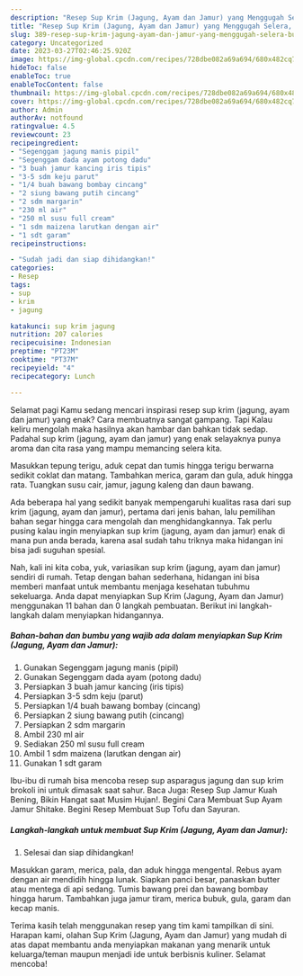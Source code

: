 ```yaml
---
description: "Resep Sup Krim (Jagung, Ayam dan Jamur) yang Menggugah Selera, Buat Buka Puasa Bikin Ngiler"
title: "Resep Sup Krim (Jagung, Ayam dan Jamur) yang Menggugah Selera, Buat Buka Puasa Bikin Ngiler"
slug: 389-resep-sup-krim-jagung-ayam-dan-jamur-yang-menggugah-selera-buat-buka-puasa-bikin-ngiler
category: Uncategorized
date: 2023-03-27T02:46:25.920Z
image: https://img-global.cpcdn.com/recipes/728dbe082a69a694/680x482cq70/sup-krim-jagung-ayam-dan-jamur-foto-resep-utama.jpg
hideToc: false
enableToc: true
enableTocContent: false
thumbnail: https://img-global.cpcdn.com/recipes/728dbe082a69a694/680x482cq70/sup-krim-jagung-ayam-dan-jamur-foto-resep-utama.jpg
cover: https://img-global.cpcdn.com/recipes/728dbe082a69a694/680x482cq70/sup-krim-jagung-ayam-dan-jamur-foto-resep-utama.jpg
author: Admin
authorAv: notfound
ratingvalue: 4.5
reviewcount: 23
recipeingredient:
- "Segenggam jagung manis pipil"
- "Segenggam dada ayam potong dadu"
- "3 buah jamur kancing iris tipis"
- "3-5 sdm keju parut"
- "1/4 buah bawang bombay cincang"
- "2 siung bawang putih cincang"
- "2 sdm margarin"
- "230 ml air"
- "250 ml susu full cream"
- "1 sdm maizena larutkan dengan air"
- "1 sdt garam"
recipeinstructions:

- "Sudah jadi dan siap dihidangkan!"
categories:
- Resep
tags:
- sup
- krim
- jagung

katakunci: sup krim jagung 
nutrition: 207 calories
recipecuisine: Indonesian
preptime: "PT23M"
cooktime: "PT37M"
recipeyield: "4"
recipecategory: Lunch

---
```



Selamat pagi Kamu sedang mencari inspirasi resep sup krim (jagung, ayam dan jamur) yang enak? Cara membuatnya sangat gampang. Tapi Kalau keliru mengolah maka hasilnya akan hambar dan bahkan tidak sedap. Padahal sup krim (jagung, ayam dan jamur) yang enak selayaknya punya aroma dan cita rasa yang mampu memancing selera kita.


Masukkan tepung terigu, aduk cepat dan tumis hingga terigu berwarna sedikit coklat dan matang. Tambahkan merica, garam dan gula, aduk hingga rata. Tuangkan susu cair, jamur, jagung kaleng dan daun bawang.

Ada beberapa hal yang sedikit banyak mempengaruhi kualitas rasa dari sup krim (jagung, ayam dan jamur), pertama dari jenis bahan, lalu pemilihan bahan segar hingga cara mengolah dan menghidangkannya. Tak perlu pusing kalau ingin menyiapkan sup krim (jagung, ayam dan jamur) enak di mana pun anda berada, karena asal sudah tahu triknya maka hidangan ini bisa jadi suguhan spesial.


Nah, kali ini kita coba, yuk, variasikan sup krim (jagung, ayam dan jamur) sendiri di rumah. Tetap dengan bahan sederhana, hidangan ini bisa memberi manfaat untuk membantu menjaga kesehatan tubuhmu sekeluarga. Anda dapat menyiapkan Sup Krim (Jagung, Ayam dan Jamur) menggunakan 11 bahan dan 0 langkah pembuatan. Berikut ini langkah-langkah dalam menyiapkan hidangannya.

<!--inarticleads1-->

##### Bahan-bahan dan bumbu yang wajib ada dalam menyiapkan Sup Krim (Jagung, Ayam dan Jamur):

1. Gunakan Segenggam jagung manis (pipil)
1. Gunakan Segenggam dada ayam (potong dadu)
1. Persiapkan 3 buah jamur kancing (iris tipis)
1. Persiapkan 3-5 sdm keju (parut)
1. Persiapkan 1/4 buah bawang bombay (cincang)
1. Persiapkan 2 siung bawang putih (cincang)
1. Persiapkan 2 sdm margarin
1. Ambil 230 ml air
1. Sediakan 250 ml susu full cream
1. Ambil 1 sdm maizena (larutkan dengan air)
1. Gunakan 1 sdt garam


Ibu-ibu di rumah bisa mencoba resep sup asparagus jagung dan sup krim brokoli ini untuk dimasak saat sahur. Baca Juga: Resep Sup Jamur Kuah Bening, Bikin Hangat saat Musim Hujan!. Begini Cara Membuat Sup Ayam Jamur Shitake. Begini Resep Membuat Sup Tofu dan Sayuran. 

<!--inarticleads2-->

##### Langkah-langkah untuk membuat Sup Krim (Jagung, Ayam dan Jamur):


1. Selesai dan siap dihidangkan!

Masukkan garam, merica, pala, dan aduk hingga mengental. Rebus ayam dengan air mendidih hingga lunak. Siapkan panci besar, panaskan butter atau mentega di api sedang. Tumis bawang prei dan bawang bombay hingga harum. Tambahkan juga jamur tiram, merica bubuk, gula, garam dan kecap manis. 

Terima kasih telah menggunakan resep yang tim kami tampilkan di sini. Harapan kami, olahan Sup Krim (Jagung, Ayam dan Jamur) yang mudah di atas dapat membantu anda menyiapkan makanan yang menarik untuk keluarga/teman maupun menjadi ide untuk berbisnis kuliner. Selamat mencoba!
